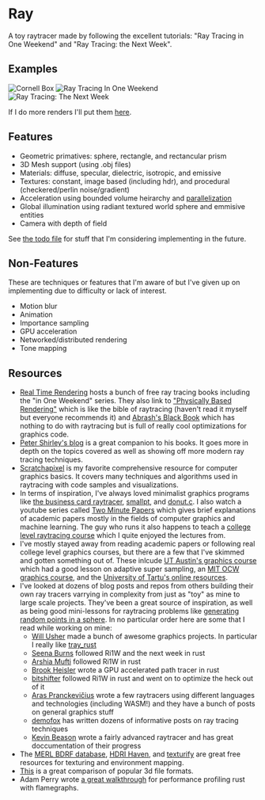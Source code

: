 # Ray

A toy raytracer made by following the excellent tutorials: "Ray Tracing in One Weekend" and "Ray Tracing: the Next Week".

## Examples

![Cornell Box](https://i.imgur.com/nRxOnPy.png)
![Ray Tracing In One Weekend](https://i.imgur.com/oCkkcKU.png)
![Ray Tracing: The Next Week](https://i.imgur.com/Vgl8uKd.png)

If I do more renders I'll put them [here](https://imgur.com/a/CIZrqYd).

## Features

- Geometric primatives: sphere, rectangle, and rectancular prism
- 3D Mesh support (using .obj files)
- Materials: diffuse, specular, dielectric, isotropic, and emissive
- Textures: constant, image based (including hdr), and procedural (checkered/perlin noise/gradient)
- Acceleration using bounded volume heirarchy and [parallelization](https://github.com/rayon-rs/rayon)
- Global illumination using radiant textured world sphere and emmisive entities
- Camera with depth of field

See [the todo file](todo.md) for stuff that I'm considering implementing in the future.

## Non-Features
These are techniques or features that I'm aware of but I've given up on implementing due to difficulty or lack of interest.

- Motion blur
- Animation
- Importance sampling
- GPU acceleration
- Networked/distributed rendering
- Tone mapping

## Resources
- [Real Time Rendering](http://www.realtimerendering.com) hosts a bunch of free ray tracing books including the "in One Weekend" series. They also link to ["Physically Based Rendering"](http://www.pbr-book.org/3ed-2018/contents.html) which is like the bible of raytracing (haven't read it myself but everyone recommends it) and [Abrash's Black Book](http://www.jagregory.com/abrash-black-book/) which has nothing to do with raytracing but is full of really cool optimizations for graphics code.
- [Peter Shirley's blog](http://in1weekend.blogspot.com) is a great companion to his books. It goes more in depth on the topics covered as well as showing off more modern ray tracing techniques.
- [Scratchapixel](https://www.scratchapixel.com) is my favorite comprehensive resource for computer graphics basics. It covers many techniques and algorithms used in raytracing with code samples and visualizations.
- In terms of inspiration, I've always loved minimalist graphics programs like [the business card raytracer](http://fabiensanglard.net/rayTracing_back_of_business_card/), [smallpt](http://www.kevinbeason.com/smallpt), and [donut.c](https://www.a1k0n.net/2011/07/20/donut-math.html). I also watch a youtube series called [Two Minute Papers](https://www.youtube.com/channel/UCbfYPyITQ-7l4upoX8nvctg) which gives brief explanations of academic papers mostly in the fields of computer graphics and machine learning. The guy who runs it also happens to teach a [college level raytracing course](https://www.cg.tuwien.ac.at/courses/Rendering/VU.SS2017.html) which I quite enjoyed the lectures from.
- I've mostly stayed away from reading academic papers or following real college level graphics courses, but there are a few that I've skimmed and gotten something out of. These inlcude [UT Austin's graphics course](https://www.cs.utexas.edu/users/fussell/courses/cs384g-fall2011) which had a good lesson on adaptive super sampling, an [MIT OCW graphics course](https://ocw.mit.edu/courses/electrical-engineering-and-computer-science/6-837-computer-graphics-fall-2012), and the [University of Tartu's online resources](https://cglearn.codelight.eu/pub/computer-graphics/environment-mapping#material-sphere-map-1).
- I've looked at dozens of blog posts and repos from others building their own ray tracers varrying in complexity from just as "toy" as mine to large scale projects. They've been a great source of inspiration, as well as being good mini-lessons for raytracing problems like [generating random points in a sphere](https://karthikkaranth.me/blog/generating-random-points-in-a-sphere). In no particular order here are some that I read while working on mine:
  - [Will Usher](https://www.willusher.io/projects) made a bunch of awesome graphics projects. In particular I really like [tray_rust](https://github.com/Twinklebear/tray_rust)
  - [Seena Burns](http://seenaburns.com/benchmarking-rust-with-cargo-bench/) followed Ri1W and the next week in rust
  - [Arshia Mufti](https://github.com/arshiamufti/tracy) followed Ri1W in rust
  - [Brook Heisler](https://bheisler.github.io/post/writing-gpu-accelerated-path-tracer-part-1/) wrote a GPU accelerated path tracer in rust
  - [bitshifter](https://bitshifter.github.io/2018/04/29/rust-ray-tracer-in-one-weekend/) followed Ri1W in rust and went on to optimize the heck out of it
  - [Aras Pranckevičius](http://aras-p.info/blog/2018/03/28/Daily-Pathtracer-Part-0-Intro/) wrote a few raytracers using different languages and technologies (including WASM!) and they have a bunch of posts on general graphics stuff
  - [demofox](https://blog.demofox.org/2016/09/21/path-tracing-getting-started-with-diffuse-and-emissive/) has written dozens of informative posts on ray tracing techniques
  - [Kevin Beason](http://www.kevinbeason.com/worklog/) wrote a fairly advanced raytracer and has great doccumentation of their progress
- The [MERL BDRF database](https://www.merl.com/brdf/), [HDRI Haven](https://hdrihaven.com/), and [texturify](http://texturify.com/) are great free resources for texturing and environment mapping.
- [This](https://all3dp.com/3d-file-format-3d-files-3d-printer-3d-cad-vrml-stl-obj/) is a great comparison of popular 3d file formats.
- Adam Perry wrote [a great walkthrough](https://blog.anp.lol/rust/2016/07/24/profiling-rust-perf-flamegraph/) for performance profiling rust with flamegraphs.
